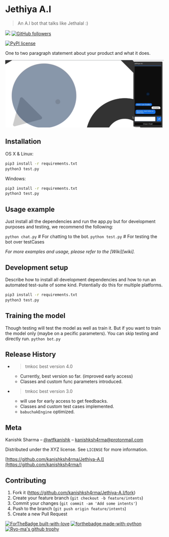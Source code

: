 # Jethiya A.I
> An A.I bot that talks like Jethalal :)

[![](https://img.shields.io/badge/<STATUS>-<Early-Access>-<COLOR>.svg)](https://shields.io/)
[![GitHub followers](https://img.shields.io/github/followers/Naereen.svg?style=social&label=Follow&maxAge=2592000)](https://github.com/kanishksh4rma?tab=followers)

[![PyPI license](https://img.shields.io/pypi/l/ansicolortags.svg)](https://pypi.python.org/pypi/ansicolortags/)


One to two paragraph statement about your product and what it does.

![](header.png)

## Installation

OS X & Linux:

```sh
pip3 install -r requirements.txt
python3 test.py
```

Windows:

```sh
pip3 install -r requirements.txt
python3 test.py
```

## Usage example

Just install all the dependencies and run the app.py but for development purposes and testing, we recommend the following:

`python chat.py` # For chatting to the bot.
`python test.py` # For testing the bot over testCases

_For more examples and usage, please refer to the [Wiki][wiki]._

## Development setup

Describe how to install all development dependencies and how to run an automated test-suite of some kind. Potentially do this for multiple platforms.

```sh
pip3 install -r requirements.txt
python3 test.py
```
## Training the model
Though testing will test the model as well as train it. But if you want to train the model only (maybe on a pecific parameters). You can skip testing and directly run.
`python bot.py`

## Release History

* > tmkoc best version 4.0
    * Currently, best version so far. (improved early access)
    * Classes and custom func parameters introduced.
* > tmkoc best version 3.0
    * will use for early access to get feedbacks.
    * Classes and custom test cases implemented.
    * `babuchakEngine` optimized.

## Meta

Kanishk Sharma – [@wtfkanishk](https://twitter.com/wtfkanishk) – kanishksh4rma@protonmail.com

Distributed under the XYZ license. See ``LICENSE`` for more information.

[https://github.com/kanishksh4rma/Jethiya-A.I](https://github.com/kanishksh4rma/)

## Contributing

1. Fork it (<https://github.com/kanishksh4rma/Jethiya-A.I/fork>)
2. Create your feature branch (`git checkout -b feature/intents`)
3. Commit your changes (`git commit -am 'Add some intents'`)
4. Push to the branch (`git push origin feature/intents`)
5. Create a new Pull Request

<!-- Markdown link & img dfn's -->
[![ForTheBadge built-with-love](http://ForTheBadge.com/images/badges/built-with-love.svg)](https://GitHub.com/Naereen/)
[![forthebadge made-with-python](http://ForTheBadge.com/images/badges/made-with-python.svg)](https://www.python.org/)
[![Ryo-ma's github trophy](https://github-profile-trophy.vercel.app/?username=kanishksh4rma&row=1)](https://github.com/ryo-ma/github-profile-trophy)
